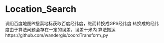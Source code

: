 # Location_Search
调用百度地图PI搜索地标获取百度经纬度，继而转换成GPS经纬度
转换成的经纬度由于算法问题会存在一定的误差，误差十米内
算法搬运https://github.com/wandergis/coordTransform_py
